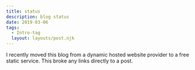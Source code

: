 ```yaml
---
title: status
description: blog status
date: 2019-03-06
tags:
  - Intro-tag 
  layout: layouts/post.njk
---
```

I recently moved this blog from a dynamic hosted website provider to a free static service. This broke any links directly to a post.
